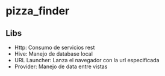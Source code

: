 # pizza_finder

## Libs
- Http: Consumo de servicios rest
- Hive: Manejo de database local
- URL Launcher: Lanza el navegador con la url especificada
- Provider: Manejo de data entre vistas
